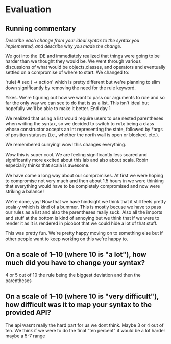 # Evaluation

## Running commentary

_Describe each change from your ideal syntax to the syntax you implemented, and
describe_ why _you made the change._

We got into the IDE and immediately realized that things were going to be harder than we thought they would be. We  went through various discussions of what would be objects,classes, and operators and eventually settled on a compromise of where to start. We changed to:

'rule( # seq ) -> action' which is pretty different but we're planning to slim down significantly by removing the need for the rule keyword.

Yikes. We're figuring out how we want to pass our arguments to rule and so far the only way we can see to do that is as a list. This isn't ideal but hopefully we'll be able to make it better. End day 1

We realized that using a list would require users to use nested parentheses when writing the syntax, so we decided to switch to `rule` being a class whose constructor accepts an int representing the state, followed by *args of position statuses (i.e., whether the north wall is open or blocked, etc.).

We remembered currying! wow! this changes everything.

Wow this is super cool. We are feeling significantly less scared and significantly more excited about this lab and also about scala. Robin especially thinks that scala is awesome.

We have come a long way about our compromises. At first we were hoping to compromise not very much and then about 1.5 hours in we were thinking that everything would have to be completely compromised and now were striking a balance!

We're done, yay! Now that we have hindsight we think that it still feels pretty scala-y which is kind of a bummer. This is mostly becuse we have to pass our rules as a list and also the parentheses really suck. Also all the imports and stuff at the bottom is kind of annoying but we think that if we were to render it as it is rendered in picobot that we could hide a lot of that stuff.

This was pretty fun. We're pretty happy moving on to something else but if other people want to keep working on this we're happy to.

## On a scale of 1–10 (where 10 is "a lot"), how much did you have to change your syntax? 
4 or 5 out of 10
the rule being the biggest deviation and then the parentheses

## On a scale of 1–10 (where 10 is "very difficult"), how difficult was it to map your syntax to the provided API?
The api wasnt really the hard part for us we dont think. Maybe 3 or 4 out of ten. We think if we were to do the final "ten percent" it would be a lot harder maybe a 5-7 range
